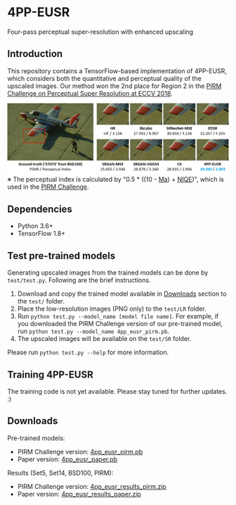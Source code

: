 # 4PP-EUSR
Four-pass perceptual super-resolution with enhanced upscaling


## Introduction
This repository contains a TensorFlow-based implementation of 4PP-EUSR, which considers both the quantitative and perceptual quality of the upscaled images.
Our method won the 2nd place for Region 2 in the [PIRM Challenge on Perceptual Super Resolution at ECCV 2018](https://www.pirm2018.org/PIRM-SR.html).

![BSD100 - 37073](figures/bsd100_37073.png)
※ The perceptual index is calculated by "0.5 * ((10 - [Ma](https://sites.google.com/site/chaoma99/sr-metric)) + [NIQE](https://doi.org/10.1109/LSP.2012.2227726))", which is used in the [PIRM Challenge](https://www.pirm2018.org/PIRM-SR.html).


## Dependencies
- Python 3.6+
- TensorFlow 1.8+

## Test pre-trained models
Generating upscaled images from the trained models can be done by `test/test.py`.
Following are the brief instructions.

1. Download and copy the trained model available in [Downloads](#downloads) section to the `test/` folder.
2. Place the low-resolution images (PNG only) to the `test/LR` folder.
3. Run `python test.py --model_name [model file name]`. For example, if you downloaded the PIRM Challenge version of our pre-trained model, run `python test.py --model_name 4pp_eusr_pirm.pb`.
4. The upscaled images will be available on the `test/SR` folder.

Please run `python test.py --help` for more information.

## Training 4PP-EUSR
The training code is not yet available.
Please stay tuned for further updates. :)

## Downloads

Pre-trained models:
- PIRM Challenge version: [4pp_eusr_pirm.pb](http://mcml.yonsei.ac.kr/files/4pp_eusr/4pp_eusr_pirm.pb)
- Paper version: [4pp_eusr_paper.pb](http://mcml.yonsei.ac.kr/files/4pp_eusr/4pp_eusr_paper.pb)

Results (Set5, Set14, BSD100, PIRM):
- PIRM Challenge version: [4pp_eusr_results_pirm.zip](http://mcml.yonsei.ac.kr/files/4pp_eusr/4pp_eusr_results_pirm.zip)
- Paper version: [4pp_eusr_results_paper.zip](http://mcml.yonsei.ac.kr/files/4pp_eusr/4pp_eusr_results_paper.zip)
